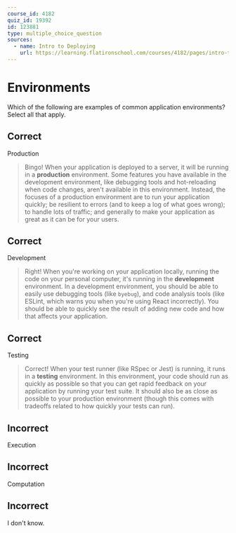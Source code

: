 ```yaml
---
course_id: 4182
quiz_id: 19392
id: 123881
type: multiple_choice_question
sources:
  - name: Intro to Deploying
    url: https://learning.flatironschool.com/courses/4182/pages/intro-to-deploying
---
```


# Environments

Which of the following are examples of common application environments? Select
all that apply.

## Correct

Production

> Bingo! When your application is deployed to a server, it will be running in a
> **production** environment. Some features you have available in the
> development environment, like debugging tools and hot-reloading when code
> changes, aren't available in this environment. Instead, the focuses of a
> production environment are to run your application quickly; be resilient to
> errors (and to keep a log of what goes wrong); to handle lots of traffic; and
> generally to make your application as great as it can be for your users.

## Correct

Development

> Right! When you're working on your application locally, running the code on
> your personal computer, it's running in the **development** environment. In a
> development environment, you should be able to easily use debugging tools
> (like `byebug`), and code analysis tools (like ESLint, which warns you when
> you're using React incorrectly). You should be able to quickly see the result
> of adding new code and how that affects your application.

## Correct

Testing

> Correct! When your test runner (like RSpec or Jest) is running, it runs in a
> **testing** environment. In this environment, your code should run as quickly
> as possible so that you can get rapid feedback on your application by running
> your test suite. It should also be as close as possible to your production
> environment (though this comes with tradeoffs related to how quickly your
> tests can run).

## Incorrect

Execution

## Incorrect

Computation

## Incorrect

I don't know.
